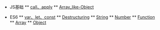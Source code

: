<!-- 侧边栏配置文件  -->
* JS基础
** [call、apply](/JS_basic/call、apply)
** [Array_like-Object](/JS_basic/Array_like-Object)

* ES6
** [var、let、const](/ES6/var、let、const)
** [Destructuring](/ES6/Destructuring)
** [String](/ES6/String)
** [Number](/ES6/Number)
** [Function](/ES6/Function)
** [Array](/ES6/Array)
** [Object](/ES6/Object)